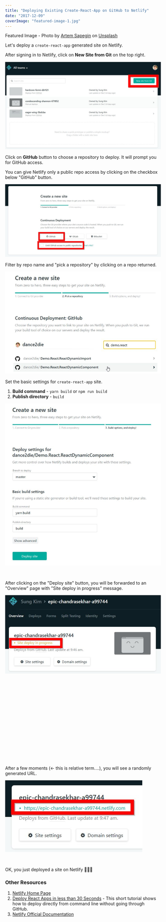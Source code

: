 ```yaml
---
title: "Deploying Existing Create-React-App on GitHub to Netlify"
date: "2017-12-09"
coverImage: "featured-image-1.jpg"
---
```


Featured Image - Photo by [Artem Sapegin](https://unsplash.com/photos/b18TRXc8UPQ?utm_source=unsplash&utm_medium=referral&utm_content=creditCopyText) on [Unsplash](https://unsplash.com/?utm_source=unsplash&utm_medium=referral&utm_content=creditCopyText)

Let's deploy a `create-react-app` generated site on Netlify.

After signing in to Netlify, click on **New Site from Git** on the top right.

![](./images/Step1-new-site-from-git.jpg)

Click on **GitHub** button to choose a repository to deploy. It will prompt you for GitHub access.

You can give Netlify only a public repo access by clicking on the checkbox below "GitHub" button.

![](./images/Step2-Select-GitHub-and-limit-to-public-repo.jpg)

Filter by repo name and "pick a repository" by clicking on a repo returned.

![](./images/Step3-Pick-a-repository.jpg)

Set the basic settings for `create-react-app` site.

1. **Build command** - `yarn build` or `npm run build`
2. **Publish directory** - `build`

![](./images/Step4-Set-basic-settings.jpg)

 

After clicking on the "Deploy site" button, you will be forwarded to an "Overview" page with "Site deploy in progress" message.

![](./images/Step5-Site-deploy-in-progress.jpg)

 

 

 

 

 

 

 

 

 

After a few moments (<- this is relative term....), you will see a randomly generated URL.

![](./images/Step5-Site-deployed.jpg)

 

OK, you just deployed a site on Netlify 🎉🎉🎉

### Other Resources

1. [Netlify Home Page](https://www.netlify.com/)
2. [Deploy React Apps in less than 30 Seconds](https://www.netlify.com/blog/2016/07/22/deploy-react-apps-in-less-than-30-seconds/) - This short tutorial shows how to deploy directly from command line without going through GitHub.
3. [Netlify Official Documentation](https://www.netlify.com/docs/)
